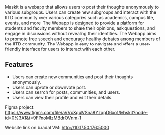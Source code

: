 Maskit is a webapp that allows users to post their thoughts anonymously to various subgroups. Users can create new subgroups and interact with the IITD community over various categories such as academics, campus life, events, and more. The Webapp is designed to provide a platform for students and faculty members to share their opinions, ask questions, and engage in discussions without revealing their identities. The Webapp aims to promote free speech and encourage healthy debates among members of the IITD community. The Webapp is easy to navigate and offers a user-friendly interface for users to interact with each other.

## Features
- Users can create new communities and post their thoughts anonymously.
- Users can upvote or downvote post.
- Users can search for posts, communities, and users.
- Users can view their profile and edit their details.

Figma project: https://www.figma.com/file/aVVxXqulVSna8YzqpD6xo1/Maskit?node-id=0%3A1&t=9FPnoMIzMBdrOVnm-1

Website link on baadal VM: http://10.17.50.176:5000
